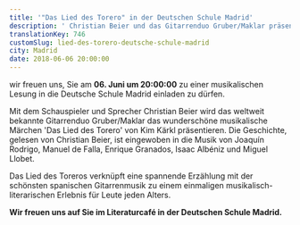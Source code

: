 ```yaml
---
title: '"Das Lied des Torero" in der Deutschen Schule Madrid'
description: ' Christian Beier und das Gitarrenduo Gruber/Maklar präsentieren "Das Lied des Torero" von Kim Kärkl.'
translationKey: 746
customSlug: lied-des-torero-deutsche-schule-madrid
city: Madrid
date: 2018-06-06 20:00:00
---
```


wir freuen uns, Sie am <strong>06. Juni um 20:00:00</strong> zu einer musikalischen Lesung in die Deutsche Schule Madrid einladen zu dürfen.

Mit dem Schauspieler und Sprecher Christian Beier wird das weltweit bekannte Gitarrenduo Gruber/Maklar das wunderschöne musikalische Märchen 'Das Lied des Torero' von Kim Kärkl präsentieren. Die Geschichte, gelesen von Christian Beier, ist eingewoben in die Musik von Joaquín Rodrigo, Manuel de Falla, Enrique Granados, Isaac Albéniz und Miguel Llobet.

Das Lied des Toreros verknüpft eine spannende Erzählung mit der schönsten spanischen Gitarrenmusik zu einem einmaligen musikalisch-literarischen Erlebnis für Leute jeden Alters.

<strong>Wir freuen uns auf Sie im Literaturcafé in der Deutschen Schule Madrid.</strong>
